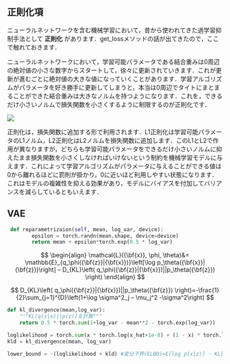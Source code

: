## 正則化項

ニューラルネットワークを含む機械学習において，昔から使われてきた過学習抑制手法として __正則化__ があります．get_lossメソッドの話が出てきたので，ここで触れておきます．

ニューラルネットワークにおいて，学習可能パラメータである結合重みは0周辺の絶対値の小さな数字からスタートして，徐々に更新されていきます．これが更新が進むごとに絶対値の大きな値になっていくことがあります．学習アルゴリズムがパラメータを好き勝手に更新してしまうと，本当は0周辺でタイトにまとまることができた結合重みは大きなノルムを持つようになります．これを，できるだけ小さいノルムで損失関数を小さくするように制限するのが正則化です．

![](https://di-acc2.com/wp-content/uploads/2021/08/DL81-1024x447.jpg)

正則化は，損失関数に追加する形で利用されます．L1正則化は学習可能パラメータのL1ノルム，L2正則化はL2ノルムを損失関数に追加します．このL1とL2で作用が異なりますが，どちらも学習可能パラメータをできるだけ小さいノルムに抑えたまま損失関数を小さくしなければいけないという制約を機械学習モデルに与えます．これによって学習アルゴリズムがパラメータに与えることができる値は0から離れるほどに罰則が掛かり，0に近いほど利用しやすい状態になります．これはモデルの複雑性を抑える効果があり，モデルにバイアスを付加してバリアンスを減らしているともいえます．


## VAE

```python
 def reparametrizaion(self, mean, log_var, device):
        epsilon = torch.randn(mean.shape, device=device)
        return mean + epsilon*torch.exp(0.5 * log_var)
```

$$
\begin{align} \mathcal{L}({\bf{x}}, \phi, \theta)&= \mathbb{E}_{q_\phi({\bf{z}}|{\bf{x}})}\left[\log p_\theta({\bf{x}}|{\bf{z}})\right] – D_{KL}\left( q_\phi({\bf{z}}|{\bf{x}})||p_\theta({\bf{z}}) \right) \end{align}
$$

$$
D_{KL}\left( q_\phi({\bf{z}}|{\bf{x}})||p_\theta({\bf{z}}) \right)=-\frac{1}{2}\sum_{j=1}^{D}\left(1+\log \sigma^2_j – \mu_j^2 -\sigma^2\right)
$$
```python
def kl_divergence(mean,log_var):
    """KL[q(z|x)||p(z)]を計算"""
    return 0.5 * torch.sum(1+log_var - mean**2 - torch.exp(log_var))

loglikelihood = torch.sum(x * torch.log(x_hat+1e-8) + (1 - x) * torch.log(1 - x_hat  + 1e-8)) #E[log p(x|z)]
kld = kl_divergence(mean, log_var)

lower_bound = -(loglikelihood + kld) #変分下界(ELBO)=E[log p(x|z)] - KL[q(z|x)||p(z)]
```

